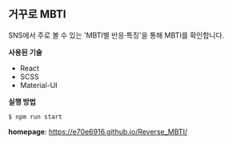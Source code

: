 ## 거꾸로 MBTI

SNS에서 주로 볼 수 있는 'MBTI별 반응·특징'을 통해 MBTI를 확인합니다.

**사용된 기술**
- React
- SCSS
- Material-UI

**실행 방법**

```$ npm run start```

**homepage**: https://e70e6916.github.io/Reverse_MBTI/
